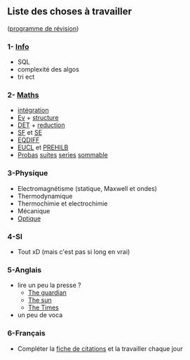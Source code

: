 ## Liste des choses à travailler 

([programme de révision](https://docs.google.com/spreadsheets/d/1RxjZAtnsVAFchWQ6eI2Yhn2pziVjMFW-7Kk_vnzDWYU/edit#gid=0))


### 1- [Info](https://lgt-international-06902-moodle.atrium-sud.fr/course/view.php?id=94)
  * SQL
  * complexité des algos
  * tri ect 
  
### 2- [Maths](http://mp1.albert1.net/private/Cadres.html)
  * [intégration](http://mp1.albert1.net/private/maths/cours/12integrationclpt.pdf)
  * [Ev](http://mp1.albert1.net/private/maths/cours/08EV.pdf) + [structure](http://mp1.albert1.net/private/maths/cours/07struct.pdf)
  * [DET](http://mp1.albert1.net/private/maths/cours/10DET.pdf) + [reduction](http://mp1.albert1.net/private/maths/cours/11reduction.pdf) 
  * [SF](http://mp1.albert1.net/private/maths/cours/13SF.pdf) et [SE](http://mp1.albert1.net/private/maths/cours/14SE.pdf) 
  * [EQDIFF](http://mp1.albert1.net/private/maths/cours/15EQDIFF.pdf)
  * [EUCL](http://mp1.albert1.net/private/maths/cours/16EUCL.pdf) et [PREHILB](http://mp1.albert1.net/private/maths/cours/16PREHILB.pdf)
  * [Probas](http://mp1.albert1.net/private/maths/cours/17proba.pdf) [suites](http://mp1.albert1.net/private/maths/cours/01SUITES.pdf) [series](http://mp1.albert1.net/private/maths/cours/02SERIES.pdf) [sommable](http://mp1.albert1.net/private/maths/cours/02sommable.pdf)
  
### 3-Physique
  * Electromagnétisme (statique, Maxwell et ondes)
  * Thermodynamique
  * Thermochimie et electrochimie
  * Mécanique
  * [Optique](https://mail.google.com/mail/u/0/#search/william/FMfcgzGmvpCkjXdmCGRDSJvrslVLrZTp)
  
### 4-SI
  * Tout xD (mais c'est pas si long en vrai)
  
### 5-Anglais
  * lire un peu la presse ? 
      * [The guardian](https://www.theguardian.com/international)
	  * [The sun](https://www.thesun.co.uk/)
	  * [The Times](https://www.thetimes.co.uk/)
  * un peu de voca 
  
  
### 6-Français 
  * Compléter la [fiche de citations](https://github.com/flemarths/fran-ais/blob/master/citations.md) et la travailler chaque jour
  
  

